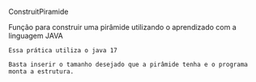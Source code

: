 ConstruitPiramide

Função para construir uma pirâmide utilizando o aprendizado com a linguagem JAVA

    Essa prática utiliza o java 17

    Basta inserir o tamanho desejado que a pirâmide tenha e o programa monta a estrutura.

